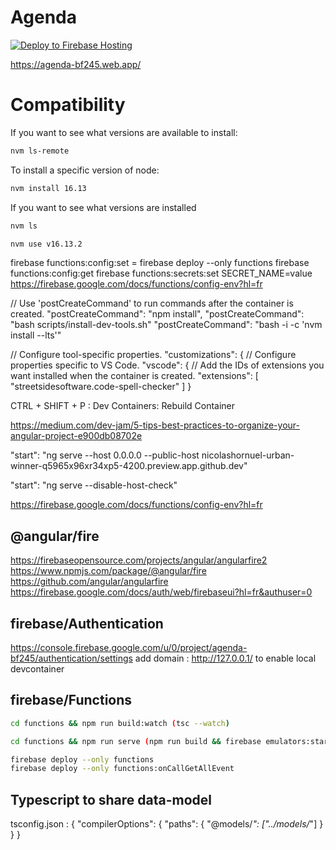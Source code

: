 # Agenda

[![Deploy to Firebase Hosting](https://github.com/nicolashornuel/agenda/actions/workflows/manual.yml/badge.svg)](https://github.com/nicolashornuel/agenda/actions/workflows/manual.yml)

https://agenda-bf245.web.app/

# Compatibility

If you want to see what versions are available to install:
```sh
nvm ls-remote
```

To install a specific version of node:
```sh
nvm install 16.13
```

If you want to see what versions are installed
```sh
nvm ls
```
```sh
nvm use v16.13.2
```

firebase functions:config:set <key>=<value>
firebase deploy --only functions
firebase functions:config:get
firebase functions:secrets:set SECRET_NAME=value
https://firebase.google.com/docs/functions/config-env?hl=fr

// Use 'postCreateCommand' to run commands after the container is created.
"postCreateCommand": "npm install",
"postCreateCommand": "bash scripts/install-dev-tools.sh"
"postCreateCommand": "bash -i -c 'nvm install --lts'"


  // Configure tool-specific properties.
  "customizations": {
    // Configure properties specific to VS Code.
    "vscode": {
      // Add the IDs of extensions you want installed when the container is created.
      "extensions": [
        "streetsidesoftware.code-spell-checker"
      ]
    }

CTRL + SHIFT + P : Dev Containers: Rebuild Container

https://medium.com/dev-jam/5-tips-best-practices-to-organize-your-angular-project-e900db08702e

"start": "ng serve --host 0.0.0.0 --public-host nicolashornuel-urban-winner-q5965x96xr34xp5-4200.preview.app.github.dev"

"start": "ng serve --disable-host-check"
  
  https://firebase.google.com/docs/functions/config-env?hl=fr

## @angular/fire
https://firebaseopensource.com/projects/angular/angularfire2
https://www.npmjs.com/package/@angular/fire
https://github.com/angular/angularfire
https://firebase.google.com/docs/auth/web/firebaseui?hl=fr&authuser=0

## firebase/Authentication

https://console.firebase.google.com/u/0/project/agenda-bf245/authentication/settings
add domain : http://127.0.0.1/ to enable local devcontainer

## firebase/Functions
```sh
cd functions && npm run build:watch (tsc --watch)
```
```sh
cd functions && npm run serve (npm run build && firebase emulators:start --only functions)
```
```sh
firebase deploy --only functions
firebase deploy --only functions:onCallGetAllEvent
```

## Typescript to share data-model
tsconfig.json : 
{ "compilerOptions":
  { "paths": 
    { 
      "@models/*": ["../models/*"]
      }
  }
}